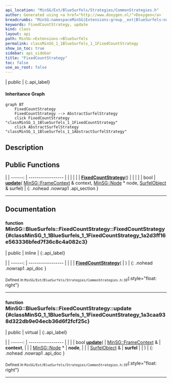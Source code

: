 ```yaml
---
api_location: "MinSG/Ext/BlueSurfels/Strategies/CommonStrategies.h"
author: Generated using <a href="http://www.doxygen.nl/">Doxygen</a>
breadcrumbs: "MinSG:namespaceMinSG|Extensions:group__ext|BlueSurfels:namespaceMinSG_1_1BlueSurfels"
keywords: FixedCountStrategy, update
kind: class
layout: api
path: MinSG->Extensions->BlueSurfels
permalink: classMinSG_1_1BlueSurfels_1_1FixedCountStrategy
show_in_toc: true
sidebar: api_sidebar
title: "FixedCountStrategy"
toc: false
use_as_root: false
---
```


| public |
{:.api_label}

#### Inheritance Graph

```mermaid
graph BT
	FixedCountStrategy
	FixedCountStrategy --> AbstractSurfelStrategy
	click FixedCountStrategy "classMinSG_1_1BlueSurfels_1_1FixedCountStrategy"
	click AbstractSurfelStrategy "classMinSG_1_1BlueSurfels_1_1AbstractSurfelStrategy"
```

## Description





## Public Functions

|
| ------: | ----------------- |
|  | |
|  | **[FixedCountStrategy](#classMinSG_1_1BlueSurfels_1_1FixedCountStrategy_1a2d3ff16e563336bfed7f36c8c4a082c3)**() |
|  | |
| bool | **[update](#classMinSG_1_1BlueSurfels_1_1FixedCountStrategy_1a3caa938d322db9e04ecb36d6f2fcf25c)**( [MinSG::FrameContext](classMinSG_1_1FrameContext) & context,  [MinSG::Node](classMinSG_1_1Node) * node,  [SurfelObject](structMinSG_1_1BlueSurfels_1_1SurfelObject) & surfel) |
{: .nohead .nowrap1 .api_section }


-------------------------------------------------------------------

## Documentation

### <small>function</small><br/> MinSG::BlueSurfels::FixedCountStrategy::FixedCountStrategy {#classMinSG_1_1BlueSurfels_1_1FixedCountStrategy_1a2d3ff16e563336bfed7f36c8c4a082c3}

| public | inline |
{:.api_label}

|
| ------: | ----------------- |
|  |
|  **[FixedCountStrategy](#classMinSG_1_1BlueSurfels_1_1FixedCountStrategy_1a2d3ff16e563336bfed7f36c8c4a082c3)**( |  ) |
{: .nohead .nowrap1 .api_doc }





<sub>Defined in `MinSG/Ext/BlueSurfels/Strategies/CommonStrategies.h:38`</sub>{:style="float: right"}

-------------------------------------------------------------------

### <small>function</small><br/> MinSG::BlueSurfels::FixedCountStrategy::update {#classMinSG_1_1BlueSurfels_1_1FixedCountStrategy_1a3caa938d322db9e04ecb36d6f2fcf25c}

| public | virtual |
{:.api_label}

|
| ------: | ----------------- |
|  |
| bool **[update](#classMinSG_1_1BlueSurfels_1_1FixedCountStrategy_1a3caa938d322db9e04ecb36d6f2fcf25c)**( |  [MinSG::FrameContext](classMinSG_1_1FrameContext) & | **context**, |
| |  [MinSG::Node](classMinSG_1_1Node) * | **node**, |
| |  [SurfelObject](structMinSG_1_1BlueSurfels_1_1SurfelObject) & | **surfel** |
|   ) |
{: .nohead .nowrap1 .api_doc }





<sub>Defined in `MinSG/Ext/BlueSurfels/Strategies/CommonStrategies.h:39`</sub>{:style="float: right"}

-------------------------------------------------------------------

